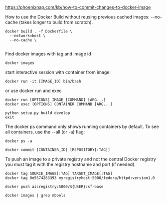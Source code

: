 https://phoenixnap.com/kb/how-to-commit-changes-to-docker-image
  
  
  How to use the Docker Build without reusing previous cached images: --no-cache (takes longer to build from scratch).
  ```
  docker build . -f Dockerfile \
    --network=host \
    --no-cache \
    
  ```
  
  
  Find docker images with tag and image id
  ```
  docker images
  ```
  start interactive session with container from image:
  ```
  docker run -it [IMAGE_ID] bin/bash
  ```
  or use docker run and exec
  ```
  docker run [OPTIONS] IMAGE [COMMAND] [ARG...]
  docker exec [OPTIONS] CONTAINER COMMAND [ARG...]
  ```
  
  ```
  python setup.py build develop
  exit
  ```
  The docker ps command only shows running containers by default. To see all containers, use the --all (or -a) flag:
  ```
  docker ps -a
  ```

  ```
  docker commit [CONTAINER_ID] [REPOSITORY[:TAG]]
  ```
  
  To push an image to a private registry and not the central Docker registry you must tag it with the registry hostname and port (if needed).
  ```
  docker tag SOURCE_IMAGE[:TAG] TARGET_IMAGE[:TAG]
  docker tag 0e5574283393 myregistryhost:5000/fedora/httpd:version1.0
  ```
  
  
  ```
  docker push aicregistry:5000/${USER}:sf-base
  ```
  
  
  ```
  docker images | grep mboels
  ```
  
  
